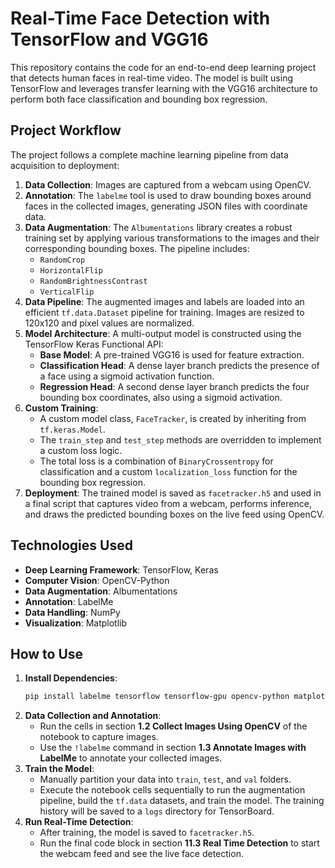 # Real-Time Face Detection with TensorFlow and VGG16

This repository contains the code for an end-to-end deep learning project that detects human faces in real-time video. The model is built using TensorFlow and leverages transfer learning with the VGG16 architecture to perform both face classification and bounding box regression.

## Project Workflow

The project follows a complete machine learning pipeline from data acquisition to deployment:

1.  **Data Collection**: Images are captured from a webcam using OpenCV.
2.  **Annotation**: The `labelme` tool is used to draw bounding boxes around faces in the collected images, generating JSON files with coordinate data.
3.  **Data Augmentation**: The `Albumentations` library creates a robust training set by applying various transformations to the images and their corresponding bounding boxes. The pipeline includes:
    * `RandomCrop`
    * `HorizontalFlip`
    * `RandomBrightnessContrast`
    * `VerticalFlip`
4.  **Data Pipeline**: The augmented images and labels are loaded into an efficient `tf.data.Dataset` pipeline for training. Images are resized to 120x120 and pixel values are normalized.
5.  **Model Architecture**: A multi-output model is constructed using the TensorFlow Keras Functional API:
    * **Base Model**: A pre-trained VGG16 is used for feature extraction.
    * **Classification Head**: A dense layer branch predicts the presence of a face using a sigmoid activation function.
    * **Regression Head**: A second dense layer branch predicts the four bounding box coordinates, also using a sigmoid activation.
6.  **Custom Training**:
    * A custom model class, `FaceTracker`, is created by inheriting from `tf.keras.Model`.
    * The `train_step` and `test_step` methods are overridden to implement a custom loss logic.
    * The total loss is a combination of `BinaryCrossentropy` for classification and a custom `localization_loss` function for the bounding box regression.
7.  **Deployment**: The trained model is saved as `facetracker.h5` and used in a final script that captures video from a webcam, performs inference, and draws the predicted bounding boxes on the live feed using OpenCV.

## Technologies Used

* **Deep Learning Framework**: TensorFlow, Keras
* **Computer Vision**: OpenCV-Python
* **Data Augmentation**: Albumentations
* **Annotation**: LabelMe
* **Data Handling**: NumPy
* **Visualization**: Matplotlib

## How to Use

1.  **Install Dependencies**:
    ```bash
    pip install labelme tensorflow tensorflow-gpu opencv-python matplotlib albumentations
    ```
2.  **Data Collection and Annotation**:
    * Run the cells in section **1.2 Collect Images Using OpenCV** of the notebook to capture images.
    * Use the `!labelme` command in section **1.3 Annotate Images with LabelMe** to annotate your collected images.
3.  **Train the Model**:
    * Manually partition your data into `train`, `test`, and `val` folders.
    * Execute the notebook cells sequentially to run the augmentation pipeline, build the `tf.data` datasets, and train the model. The training history will be saved to a `logs` directory for TensorBoard.
4.  **Run Real-Time Detection**:
    * After training, the model is saved to `facetracker.h5`.
    * Run the final code block in section **11.3 Real Time Detection** to start the webcam feed and see the live face detection.
